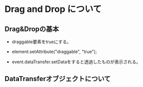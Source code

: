 # Drag and Drop について

## Drag&Dropの基本
* draggable要素をtrueにする。
* element.setAttribute("draggable", "true");

* event.dataTransfer.setDataをすると透過したものが表示される。


## DataTransferオブジェクトについて